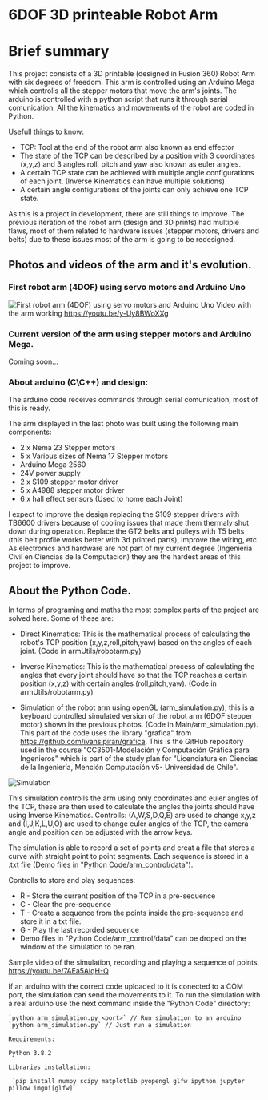# 6DOF 3D printeable Robot Arm

# Brief summary 
<p> This project consists of a 3D printable (designed in Fusion 360) Robot Arm with six degrees of freedom. This arm is controlled using an Arduino Mega which controlls all the stepper motors that move the arm's joints. The arduino is controlled with a python script that runs it through serial comunication. All the kinematics and movements of the robot are coded in Python.
</p>

<p>Usefull things to know:</p>

- TCP: Tool at the end of the robot arm also known as end effector
- The state of the TCP can be described by a position with 3 coordinates (x,y,z) and 3 angles
roll, pitch and yaw also known as euler angles.
- A certain TCP state can be achieved with multiple angle configurations of each joint. (Inverse Kinematics can have multiple solutions)
- A certain angle configurations of the joints can only achieve one TCP state.


<p> As this is a project in development, there are still things to improve. The previous iteration of the robot arm (design and 3D prints) had multiple flaws, most of them related to hardware issues (stepper motors, drivers and belts) due to these issues most of the arm is going to be redesigned.
</p>

## Photos and videos of the arm and it's evolution.

### First robot arm (4DOF) using servo motors and Arduino Uno
![First robot arm (4DOF) using servo motors and Arduino Uno](https://i.ibb.co/C0yTw15/servo-arm-1.jpg)
Video with the arm working
<https://youtu.be/y-Uy8BWoXXg>

### Current version of the arm using stepper motors and Arduino Mega.
Coming soon...

### About arduino (C\C++) and design:
<p> The arduino code receives commands through serial comunication, most of this is ready.</p>
<p>The arm displayed in the last photo was built using the following main components:</p>

- 2 x Nema 23 Stepper motors
- 5 x Various sizes of Nema 17 Stepper motors
- Arduino Mega 2560
- 24V power supply
- 2 x S109 stepper motor driver 
- 5 x A4988 stepper motor driver
- 6 x hall effect sensors (Used to home each Joint)

<p> I expect to improve the design replacing the S109 stepper drivers with TB6600 drivers because of cooling issues that made them thermaly shut down during operation. Replace the GT2 belts and pulleys with T5 belts (this belt profile works better with 3d printed parts), improve the wiring, etc. As electronics and hardware are not part of my current degree (Ingenieria Civil en Ciencias de la Computacion) they are the hardest areas of this project to improve.</p>

## About the Python Code.

<p> In terms of programing and maths the most complex parts of the project are solved here. Some of these are:</p>

- Direct Kinematics: This is the mathematical process of calculating the robot's TCP position (x,y,z,roll,pitch,yaw) based on the angles of each joint. (Code in armUtils/robotarm.py)

- Inverse Kinematics: This is the mathematical process of calculating the angles that every joint should have so that the TCP reaches a certain position (x,y,z) with certain angles (roll,pitch,yaw). (Code in armUtils/robotarm.py)
- Simulation of the robot arm using openGL (arm_simulation.py), this is a keyboard controlled simulated version of the robot arm (6DOF stepper motor) shown in the previous photos. (Code in Main/arm_simulation.py). This part of the code uses the library "grafica" from <https://github.com/ivansipiran/grafica>. This is the GitHub repository used in the course "CC3501-Modelación y Computación Gráfica para Ingenieros" which is part of the study plan for "Licenciatura en Ciencias de la Ingeniería, Mención Computación v5- Universidad de Chile".    

![Simulation](https://i.ibb.co/xCFvBVg/2021-11-19-15-19-43-Settings.png)

<p>This simulation controlls the arm using only coordinates and euler angles of the TCP, these are then used to calculate the angles the joints should have using Inverse Kinematics. Controlls: (A,W,S,D,Q,E) are used to change x,y,z and (I,J,K,L,U,O) are used to change euler angles of the TCP, the camera angle and position can be adjusted with the arrow keys.</p>

<p>The simulation is able to record a set of points and creat a file that stores a curve with straight point to point segments. Each sequence is stored in a .txt file (Demo files in "Python Code/arm_control/data").</p>

Controlls to store and play sequences:

*   R - Store the current position of the TCP in a pre-sequence
*   C - Clear the pre-sequence
*   T - Create a sequence from the points inside the pre-sequence and store it in a txt file.
*   G - Play the last recorded sequence
*   Demo files in "Python Code/arm_control/data" can be droped on the window of the simulation to be ran.

Sample video of the simulation, recording and playing a sequence of points.
<https://youtu.be/7AEa5AiqH-Q>

<p>If an arduino with the correct code uploaded to it is conected to a COM port, the simulation can send the movements to it. To run the simulation with a real arduino use the next command inside the "Python Code" directory:</p>

    `python arm_simulation.py <port>` // Run simulation to an arduino
    `python arm_simulation.py` // Just run a simulation
    
    Requirements:

    Python 3.8.2

    Libraries installation:

     `pip install numpy scipy matplotlib pyopengl glfw ipython jupyter pillow imgui[glfw]`

